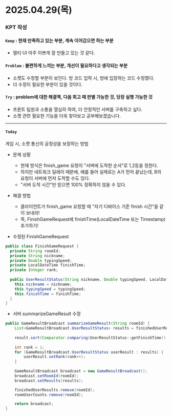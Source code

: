 # 2025.04.29(목)

### KPT 작성

#### `Keep` : 현재 만족하고 있는 부분, 계속 이어갔으면 하는 부분
- 멀티 UI 아주 이쁘게 잘 만들고 있는 것 같다.


#### `Problem` : 불편하게 느끼는 부분, 개선이 필요하다고 생각되는 부분
- 소켓도 수정할 부분이 보인다. 방 코드 입력 시, 방에 입장하는 코드 수정했다.
- 더 수정이 필요한 부분이 있을 것이다. 


#### `Try` : problem에 대한 해결책, 다음 회고 때 판별 가능한 것, 당장 실행 가능한 것
- 프론트 팀원과 소통을 열심히 하여, 더 안정적인 서버를 구축하고 싶다.
- 소켓 관련 필요한 기능을 더욱 찾아보고 공부해보겠습니다.
---
#### `Today`

게임 시, 소켓 통신의 공정성을 보장하는 방법

- 문제 상황
  - 현재 방식은 finish_game 요청이 "서버에 도착한 순서"로 1,2등을 정한다.
  - 하지만 네트워크 딜레이 때문에, 예를 들어 실제로는 A가 먼저 끝났는데, B의 요청이 서버에 먼저 도착할 수도 있다.
  - "서버 도착 시간"만 믿으면 100% 정확하지 않을 수 있다.
- 해결 방법
  - 클라이언트가 finish_game 요청할 때 "자기 디바이스 기준 finish 시간"을 같이 보내라!
  - 즉, FinishGameRequest에 finishTime(LocalDateTime 또는 Timestamp) 추가하기!

- 수정된 FinishGameRequest
```java
public class FinishGameRequest {
  private String roomId;
  private String nickname;
  private Double typingSpeed;
  private LocalDateTime finishTime;
  private Integer rank;
  
  public UserResultStatus(String nickname, Double typingSpeed, LocalDateTime finishTime) {
    this.nickname = nickname;
    this.typingSpeed = typingSpeed;
    this.finishTime = finishTime;
  }
}
```
- 서버 summarizeGameResult 수정
```java
public GameResultBroadcast summarizeGameResult(String roomId) {
    List<GameResultBroadcast.UserResultStatus> results = finishedUserResults.getOrDefault(roomId, new ArrayList<>());
    
    result.sort(Comparator.comparing(UserResultStatus::getFinishTime));
    
    int rank = 1;
    for (GameResultBroadcast.UserResultStatus userResult : results) {
        userResult.setRank(rank++);
    }
    
    GameResultBroadcast broadcast = new GameResultBroadcast();
    broadcast.setRoomId(roomId);
    broadcast.setResults(results);

    finishedUserResults.remove(roomId);
    roomUserCounts.remove(roomId);

    return broadcast;
}
```


